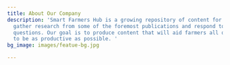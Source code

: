 ```yaml
---
title: About Our Company
description: 'Smart Farmers Hub is a growing repository of content for farmers. We
  gather research from some of the foremost publications and respond to pertinent
  questions. Our goal is to produce content that will aid farmers all over the world
  to be as productive as possible. '
bg_image: images/featue-bg.jpg

---
```

